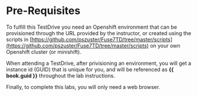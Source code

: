 # Pre-Requisites

To fulfill this TestDrive you need an Openshift environment that can be provisioned through the URL provided by the instructor, or created using the scripts in [https://github.com/pszuster/Fuse7TD/tree/master/scripts](https://github.com/pszuster/Fuse7TD/tree/master/scripts) on your own Openshift cluster \(or minishift\).

When attending a TestDrive, after privisioning an environment, you will get a instance id \(GUID\) that is unique for you, and will be referenced as **{{ book.guid }}** throughout the lab instructions.

Finally, to complete this labs, you will only need a web browser.

